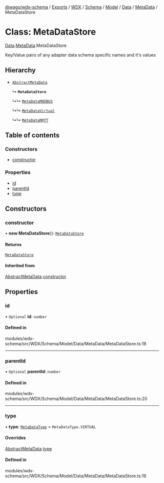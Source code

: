 [@wago/wdx-schema](../README.md) / [Exports](../modules.md) / [WDX](../modules/WDX.md) / [Schema](../modules/WDX.Schema.md) / [Model](../modules/WDX.Schema.Model.md) / [Data](../modules/WDX.Schema.Model.Data.md) / [MetaData](../modules/WDX.Schema.Model.Data.MetaData.md) / MetaDataStore

# Class: MetaDataStore

[Data](../modules/WDX.Schema.Model.Data.md).[MetaData](../modules/WDX.Schema.Model.Data.MetaData.md).MetaDataStore

Key/Value pairs of any adapter data schema specific names and it's values

## Hierarchy

- [`AbstractMetaData`](WDX.Schema.Model.Data.MetaData.AbstractMetaData.md)

  ↳ **`MetaDataStore`**

  ↳↳ [`MetaDataMODBUS`](WDX.Schema.Model.Data.MetaData.MetaDataMODBUS.md)

  ↳↳ [`MetaDataVirtual`](WDX.Schema.Model.Data.MetaData.MetaDataVirtual.md)

  ↳↳ [`MetaDataMQTT`](WDX.Schema.Model.Data.MetaData.MetaDataMQTT.md)

## Table of contents

### Constructors

- [constructor](WDX.Schema.Model.Data.MetaData.MetaDataStore.md#constructor)

### Properties

- [id](WDX.Schema.Model.Data.MetaData.MetaDataStore.md#id)
- [parentId](WDX.Schema.Model.Data.MetaData.MetaDataStore.md#parentid)
- [type](WDX.Schema.Model.Data.MetaData.MetaDataStore.md#type)

## Constructors

### constructor

• **new MetaDataStore**(): [`MetaDataStore`](WDX.Schema.Model.Data.MetaData.MetaDataStore.md)

#### Returns

[`MetaDataStore`](WDX.Schema.Model.Data.MetaData.MetaDataStore.md)

#### Inherited from

[AbstractMetaData](WDX.Schema.Model.Data.MetaData.AbstractMetaData.md).[constructor](WDX.Schema.Model.Data.MetaData.AbstractMetaData.md#constructor)

## Properties

### id

• `Optional` **id**: `number`

#### Defined in

modules/wdx-schema/src/WDX/Schema/Model/Data/MetaData/MetaDataStore.ts:18

___

### parentId

• `Optional` **parentId**: `number`

#### Defined in

modules/wdx-schema/src/WDX/Schema/Model/Data/MetaData/MetaDataStore.ts:20

___

### type

• **type**: [`MetaDataType`](../enums/WDX.Schema.Model.Data.MetaData.MetaDataType.md) = `MetaDataType.VIRTUAL`

#### Overrides

[AbstractMetaData](WDX.Schema.Model.Data.MetaData.AbstractMetaData.md).[type](WDX.Schema.Model.Data.MetaData.AbstractMetaData.md#type)

#### Defined in

modules/wdx-schema/src/WDX/Schema/Model/Data/MetaData/MetaDataStore.ts:16
